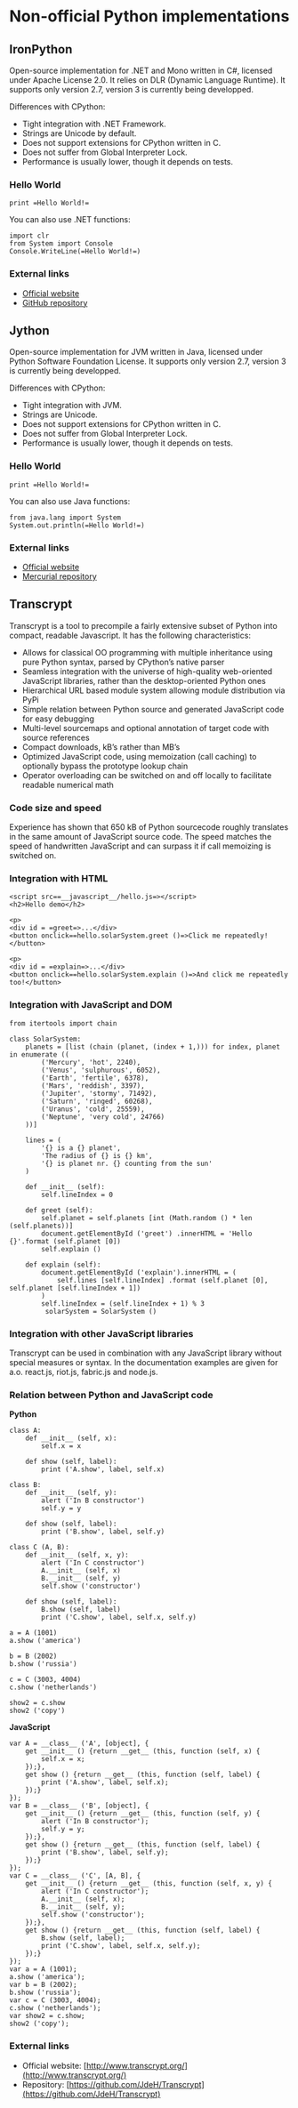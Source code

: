 # Non-official Python implementations



## IronPython


Open-source implementation for .NET and Mono written in C#, licensed under Apache License 2.0. It relies on DLR (Dynamic Language Runtime). It supports only version 2.7, version 3 is currently being developped.

Differences with CPython:

- Tight integration with .NET Framework.
- Strings are Unicode by default.
- Does not support extensions for CPython written in C.
- Does not suffer from Global Interpreter Lock.
- Performance is usually lower, though it depends on tests.

### Hello World

```
print =Hello World!=

```

You can also use .NET functions:

```
import clr
from System import Console
Console.WriteLine(=Hello World!=)

```

### External links

- [Official website](http://ironpython.net/)
- [GitHub repository](https://github.com/IronLanguages/main)



## Jython


Open-source implementation for JVM written in Java, licensed under Python Software Foundation License. It supports only version 2.7, version 3 is currently being developped.

Differences with CPython:

- Tight integration with JVM.
- Strings are Unicode.
- Does not support extensions for CPython written in C.
- Does not suffer from Global Interpreter Lock.
- Performance is usually lower, though it depends on tests.

### Hello World

```
print =Hello World!=

```

You can also use Java functions:

```
from java.lang import System
System.out.println(=Hello World!=)

```

### External links

- [Official website](http://www.jython.org/)
- [Mercurial repository](https://hg.python.org/jython)



## Transcrypt


Transcrypt is a tool to precompile a fairly extensive subset of Python into compact, readable Javascript. It has the following characteristics:

- Allows for classical OO programming with multiple inheritance using pure Python syntax, parsed by CPython’s native parser
- Seamless integration with the universe of high-quality web-oriented JavaScript libraries, rather than the desktop-oriented Python ones
- Hierarchical URL based module system allowing module distribution via PyPi
- Simple relation between Python source and generated JavaScript code for easy debugging
- Multi-level sourcemaps and optional annotation of target code with source references
- Compact downloads, kB’s rather than MB’s
- Optimized JavaScript code, using memoization (call caching) to optionally bypass the prototype lookup chain
- Operator overloading can be switched on and off locally to facilitate readable numerical math

### Code size and speed

Experience has shown that 650 kB of Python sourcecode roughly translates in the same amount of JavaScript source code. The speed matches the speed of handwritten JavaScript and can surpass it if call memoizing is switched on.

### Integration with HTML

```
<script src==__javascript__/hello.js=></script>
<h2>Hello demo</h2>

<p>
<div id = =greet=>...</div>
<button onclick==hello.solarSystem.greet ()=>Click me repeatedly!</button>

<p>
<div id = =explain=>...</div>
<button onclick==hello.solarSystem.explain ()=>And click me repeatedly too!</button>

```

### Integration with JavaScript and DOM

```
from itertools import chain

class SolarSystem:
    planets = [list (chain (planet, (index + 1,))) for index, planet in enumerate ((
        ('Mercury', 'hot', 2240),
        ('Venus', 'sulphurous', 6052),
        ('Earth', 'fertile', 6378),
        ('Mars', 'reddish', 3397),
        ('Jupiter', 'stormy', 71492),
        ('Saturn', 'ringed', 60268),
        ('Uranus', 'cold', 25559),
        ('Neptune', 'very cold', 24766) 
    ))]
    
    lines = (
        '{} is a {} planet',
        'The radius of {} is {} km',
        '{} is planet nr. {} counting from the sun'
    )
    
    def __init__ (self):
        self.lineIndex = 0
    
    def greet (self):
        self.planet = self.planets [int (Math.random () * len (self.planets))]
        document.getElementById ('greet') .innerHTML = 'Hello {}'.format (self.planet [0])
        self.explain ()
        
    def explain (self):
        document.getElementById ('explain').innerHTML = (
            self.lines [self.lineIndex] .format (self.planet [0], self.planet [self.lineIndex + 1])
        )
        self.lineIndex = (self.lineIndex + 1) % 3
         solarSystem = SolarSystem ()

```

### Integration with other JavaScript libraries

Transcrypt can be used in combination with any JavaScript library without special measures or syntax. In the documentation examples are given for a.o. react.js, riot.js, fabric.js and node.js.

### Relation between Python and JavaScript code

**Python**

```
class A:
    def __init__ (self, x):
        self.x = x

    def show (self, label):
        print ('A.show', label, self.x)
    
class B:
    def __init__ (self, y):
        alert ('In B constructor')
        self.y = y
        
    def show (self, label):
        print ('B.show', label, self.y)
        
class C (A, B):
    def __init__ (self, x, y):
        alert ('In C constructor')
        A.__init__ (self, x)
        B.__init__ (self, y)
        self.show ('constructor')
        
    def show (self, label):
        B.show (self, label)
        print ('C.show', label, self.x, self.y)
    
a = A (1001)
a.show ('america')

b = B (2002)
b.show ('russia')

c = C (3003, 4004)
c.show ('netherlands')

show2 = c.show
show2 ('copy')

```

**JavaScript**

```
var A = __class__ ('A', [object], {
    get __init__ () {return __get__ (this, function (self, x) {
        self.x = x;
    });},
    get show () {return __get__ (this, function (self, label) {
        print ('A.show', label, self.x);
    });}
});
var B = __class__ ('B', [object], {
    get __init__ () {return __get__ (this, function (self, y) {
        alert ('In B constructor');
        self.y = y;
    });},
    get show () {return __get__ (this, function (self, label) {
        print ('B.show', label, self.y);
    });}
});
var C = __class__ ('C', [A, B], {
    get __init__ () {return __get__ (this, function (self, x, y) {
        alert ('In C constructor');
        A.__init__ (self, x);
        B.__init__ (self, y);
        self.show ('constructor');
    });},
    get show () {return __get__ (this, function (self, label) {
        B.show (self, label);
        print ('C.show', label, self.x, self.y);
    });}
});
var a = A (1001);
a.show ('america');
var b = B (2002);
b.show ('russia');
var c = C (3003, 4004);
c.show ('netherlands');
var show2 = c.show;
show2 ('copy');

```

### External links

- Official website: [http://www.transcrypt.org/](http://www.transcrypt.org/)
- Repository: [https://github.com/JdeH/Transcrypt](https://github.com/JdeH/Transcrypt)

